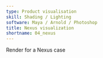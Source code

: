 ```yaml
---
type: Product visualisation
skill: Shading / Lighting
software: Maya / Arnold / Photoshop
title: Nexus visualization
shortname: 04_nexus
---
```


Render for a Nexus case